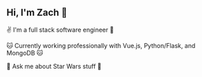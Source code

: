 ## Hi, I'm Zach 👋
✌️ I'm a full stack software engineer :snake:

 :cat: Currently working professionally with Vue.js, Python/Flask, and MongoDB :cat:


 🌌 Ask me about Star Wars stuff 🌌
